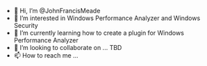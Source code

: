 - 👋 Hi, I’m @JohnFrancisMeade
- 👀 I’m interested in Windows Performance Analyzer and Windows Security
- 🌱 I’m currently learning how to create a plugin for Windows Performance Analyzer
- 💞️ I’m looking to collaborate on ... TBD
- 📫 How to reach me ... 

<!---
JohnFrancisMeade/JohnFrancisMeade is a ✨ special ✨ repository because its `README.md` (this file) appears on your GitHub profile.
You can click the Preview link to take a look at your changes.
--->
